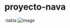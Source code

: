 # proyecto-nava
-tabla
![image](https://github.com/user-attachments/assets/fe819986-85cb-4f04-83af-fbfd9ee2c9f0)
